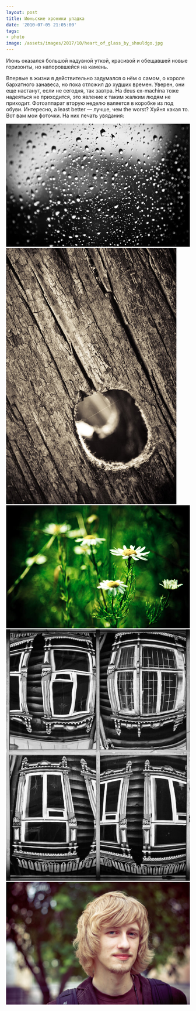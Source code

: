 ```yaml
---
layout: post
title: Июньские хроники упадка
date: '2010-07-05 21:05:00'
tags:
- photo
image: /assets/images/2017/10/heart_of_glass_by_shouldgo.jpg
---
```


Июнь оказался большой надувной уткой,&nbsp;красивой и обещавшей новые горизонты,&nbsp;но напоровшейся на камень.

Впервые в жизни я действительно задумался о нём о самом,&nbsp;о короле бархатного занавеса, но пока отложил до худших времен. Уверен,&nbsp;они еще настанут,&nbsp;если не сегодня,&nbsp;так завтра. На deus ex-machina тоже надеяться не приходится, это явление к таким жалким людям не приходит. Фотоаппарат вторую неделю валяется в коробке из под обуви.&nbsp;Интересно,&nbsp;а least better — лучше, чем the worst? Хуйня какая то. Вот вам мои фоточки. На них печать увядания:

![Heart of glass, Дмитрий Афонин, 2010](/assets/images/2017/10/heart_of_glass_by_shouldgo.jpg)
![Holes n Wrinkles, Дмитрий Афонин, 2010](/assets/images/2017/10/IMG_0595.jpg)
![Glowers, Дмитрий Афонин, 2010](/assets/images/2017/10/glowers_by_shouldgo.jpg)
![Windowfil, Дмитрий Афонин, 2010](/assets/images/2017/10/IMG_9348-1.jpg)
![The last moment of happiness, Дмитрий Афонин, 2010](/assets/images/2017/10/IMG_2552.jpg)

